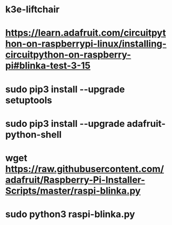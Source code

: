 # k3e-liftchair

# https://learn.adafruit.com/circuitpython-on-raspberrypi-linux/installing-circuitpython-on-raspberry-pi#blinka-test-3-15

# sudo pip3 install --upgrade setuptools
# sudo pip3 install --upgrade adafruit-python-shell
# wget https://raw.githubusercontent.com/adafruit/Raspberry-Pi-Installer-Scripts/master/raspi-blinka.py
# sudo python3 raspi-blinka.py
